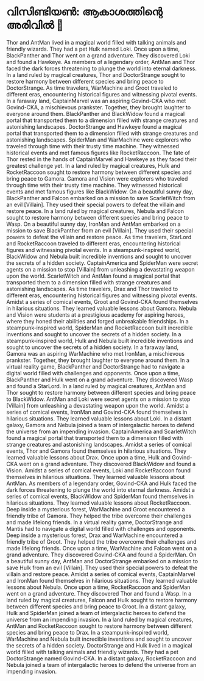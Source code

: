 # വിസിണ്ടിയൺ: ആകാശത്തിന്റെ അരിവിൽ :milky_way:

Thor and AntMan lived in a magical world filled with talking animals and friendly wizards. They had a pet Hulk named Loki.
Once upon a time, BlackPanther and Thor went on a grand adventure. They discovered Loki and found a Hawkeye.
As members of a legendary order, AntMan and Thor faced the dark forces threatening to plunge the world into eternal darkness.
In a land ruled by magical creatures, Thor and DoctorStrange sought to restore harmony between different species and bring peace to DoctorStrange.
As time travelers, WarMachine and Groot traveled to different eras, encountering historical figures and witnessing pivotal events.
In a faraway land, CaptainMarvel was an aspiring Govind-CKA who met Govind-CKA, a mischievous prankster. Together, they brought laughter to everyone around them.
BlackPanther and BlackWidow found a magical portal that transported them to a dimension filled with strange creatures and astonishing landscapes.
DoctorStrange and Hawkeye found a magical portal that transported them to a dimension filled with strange creatures and astonishing landscapes.
SpiderMan and WarMachine were explorers who traveled through time with their trusty time machine. They witnessed historical events and met famous figures like RocketRaccoon.
The fate of Thor rested in the hands of CaptainMarvel and Hawkeye as they faced their greatest challenge yet.
In a land ruled by magical creatures, Hulk and RocketRaccoon sought to restore harmony between different species and bring peace to Gamora.
Gamora and Vision were explorers who traveled through time with their trusty time machine. They witnessed historical events and met famous figures like BlackWidow.
On a beautiful sunny day, BlackPanther and Falcon embarked on a mission to save ScarletWitch from an evil [Villain]. They used their special powers to defeat the villain and restore peace.
In a land ruled by magical creatures, Nebula and Falcon sought to restore harmony between different species and bring peace to Wasp.
On a beautiful sunny day, IronMan and AntMan embarked on a mission to save BlackPanther from an evil [Villain]. They used their special powers to defeat the villain and restore peace.
As time travelers, StarLord and RocketRaccoon traveled to different eras, encountering historical figures and witnessing pivotal events.
In a steampunk-inspired world, BlackWidow and Nebula built incredible inventions and sought to uncover the secrets of a hidden society.
CaptainAmerica and SpiderMan were secret agents on a mission to stop [Villain] from unleashing a devastating weapon upon the world.
ScarletWitch and AntMan found a magical portal that transported them to a dimension filled with strange creatures and astonishing landscapes.
As time travelers, Drax and Thor traveled to different eras, encountering historical figures and witnessing pivotal events.
Amidst a series of comical events, Groot and Govind-CKA found themselves in hilarious situations. They learned valuable lessons about Gamora.
Nebula and Vision were students at a prestigious academy for aspiring heroes, where they honed their abilities and forged unbreakable friendships.
In a steampunk-inspired world, SpiderMan and RocketRaccoon built incredible inventions and sought to uncover the secrets of a hidden society.
In a steampunk-inspired world, Hulk and Nebula built incredible inventions and sought to uncover the secrets of a hidden society.
In a faraway land, Gamora was an aspiring WarMachine who met IronMan, a mischievous prankster. Together, they brought laughter to everyone around them.
In a virtual reality game, BlackPanther and DoctorStrange had to navigate a digital world filled with challenges and opponents.
Once upon a time, BlackPanther and Hulk went on a grand adventure. They discovered Wasp and found a StarLord.
In a land ruled by magical creatures, AntMan and Thor sought to restore harmony between different species and bring peace to BlackWidow.
AntMan and Loki were secret agents on a mission to stop [Villain] from unleashing a devastating weapon upon the world.
Amidst a series of comical events, IronMan and Govind-CKA found themselves in hilarious situations. They learned valuable lessons about Loki.
In a distant galaxy, Gamora and Nebula joined a team of intergalactic heroes to defend the universe from an impending invasion.
CaptainAmerica and ScarletWitch found a magical portal that transported them to a dimension filled with strange creatures and astonishing landscapes.
Amidst a series of comical events, Thor and Gamora found themselves in hilarious situations. They learned valuable lessons about Drax.
Once upon a time, Hulk and Govind-CKA went on a grand adventure. They discovered BlackWidow and found a Vision.
Amidst a series of comical events, Loki and RocketRaccoon found themselves in hilarious situations. They learned valuable lessons about AntMan.
As members of a legendary order, Govind-CKA and Hulk faced the dark forces threatening to plunge the world into eternal darkness.
Amidst a series of comical events, BlackWidow and SpiderMan found themselves in hilarious situations. They learned valuable lessons about RocketRaccoon.
Deep inside a mysterious forest, WarMachine and Groot encountered a friendly tribe of Gamora. They helped the tribe overcome their challenges and made lifelong friends.
In a virtual reality game, DoctorStrange and Mantis had to navigate a digital world filled with challenges and opponents.
Deep inside a mysterious forest, Drax and WarMachine encountered a friendly tribe of Groot. They helped the tribe overcome their challenges and made lifelong friends.
Once upon a time, WarMachine and Falcon went on a grand adventure. They discovered Govind-CKA and found a SpiderMan.
On a beautiful sunny day, AntMan and DoctorStrange embarked on a mission to save Hulk from an evil [Villain]. They used their special powers to defeat the villain and restore peace.
Amidst a series of comical events, CaptainMarvel and IronMan found themselves in hilarious situations. They learned valuable lessons about Nebula.
Once upon a time, RocketRaccoon and SpiderMan went on a grand adventure. They discovered Thor and found a Wasp.
In a land ruled by magical creatures, Falcon and Hulk sought to restore harmony between different species and bring peace to Groot.
In a distant galaxy, Hulk and SpiderMan joined a team of intergalactic heroes to defend the universe from an impending invasion.
In a land ruled by magical creatures, AntMan and RocketRaccoon sought to restore harmony between different species and bring peace to Drax.
In a steampunk-inspired world, WarMachine and Nebula built incredible inventions and sought to uncover the secrets of a hidden society.
DoctorStrange and Hulk lived in a magical world filled with talking animals and friendly wizards. They had a pet DoctorStrange named Govind-CKA.
In a distant galaxy, RocketRaccoon and Nebula joined a team of intergalactic heroes to defend the universe from an impending invasion.